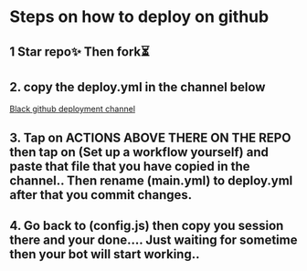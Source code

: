 # Steps on how to deploy on github

## 1 Star repo✨ Then fork⏳

## 2. copy the deploy.yml in the channel below

[Black github deployment channel](https://whatsapp.com/channel/0029VaePv7T72WTq4R6Pxr0t)

      

## 3. Tap on ACTIONS ABOVE THERE ON THE REPO then tap on (Set up a workflow yourself) and paste that file that you have copied in the channel.. Then rename (main.yml) to deploy.yml  after that you commit changes.







## 4. Go back to (config.js) then copy you session there and your done.... Just waiting for sometime then your bot will start working..
